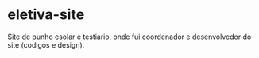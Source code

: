 # eletiva-site
 Site de punho esolar e testiario, onde fui coordenador e desenvolvedor do site (codigos e design).
